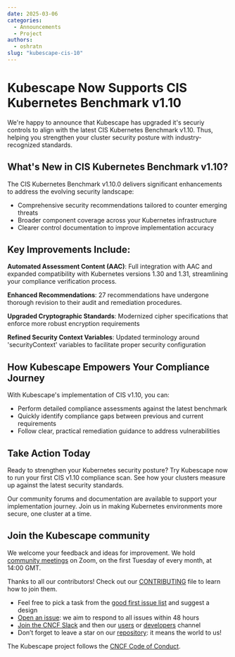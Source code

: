 ```yaml
---
date: 2025-03-06
categories:
  - Announcements
  - Project
authors:
  - oshratn
slug: "kubescape-cis-10"
---
```


# Kubescape Now Supports CIS Kubernetes Benchmark v1.10

We're happy to announce that Kubescape has upgraded it's securiy controls to align with the latest CIS Kubernetes Benchmark v1.10. Thus, helping you strengthen your cluster security posture with industry-recognized standards.

## What's New in CIS Kubernetes Benchmark v1.10? 

The CIS Kubernetes Benchmark v1.10.0 delivers significant enhancements to address the evolving security landscape:

- Comprehensive security recommendations tailored to counter emerging threats
- Broader component coverage across your Kubernetes infrastructure
- Clearer control documentation to improve implementation accuracy

## Key Improvements Include:

**Automated Assessment Content (AAC)**: Full integration with AAC and expanded compatibility with Kubernetes versions 1.30 and 1.31, streamlining your compliance verification process.

**Enhanced Recommendations**: 27 recommendations have undergone thorough revision to their audit and remediation procedures.

**Upgraded Cryptographic Standards**: Modernized cipher specifications that enforce more robust encryption requirements

**Refined Security Context Variables**: Updated terminology around 'securityContext' variables to facilitate proper security configuration

## How Kubescape Empowers Your Compliance Journey
With Kubescape's implementation of CIS v1.10, you can:

- Perform detailed compliance assessments against the latest benchmark
- Quickly identify compliance gaps between previous and current requirements
- Follow clear, practical remediation guidance to address vulnerabilities

## Take Action Today
Ready to strengthen your Kubernetes security posture? Try Kubescape now to run your first CIS v1.10 compliance scan. See how your clusters measure up against the latest security standards.

Our community forums and documentation are available to support your implementation journey. Join us in making Kubernetes environments more secure, one cluster at a time.

## Join the Kubescape community

We welcome your feedback and ideas for improvement. We hold [community meetings](https://kubescape.io/project/community/#monthly-meeting) on Zoom, on the first Tuesday of every month, at 14:00 GMT.

Thanks to all our contributors! Check out our [CONTRIBUTING](https://github.com/kubescape/project-governance/blob/main/CONTRIBUTING.md) file to learn how to join them.

* Feel free to pick a task from the [good first issue list](https://github.com/orgs/kubescape/projects/4/views/3) and suggest a design
* [Open an issue](https://github.com/orgs/kubescape/projects/4): we aim to respond to all issues within 48 hours
* [Join the CNCF Slack](https://slack.cncf.io/) and then our [users](https://cloud-native.slack.com/archives/C04EY3ZF9GE) or [developers](https://cloud-native.slack.com/archives/C04GY6H082K) channel
* Don’t forget to leave a star on our [repository](https://github.com/kubescape/kubescape): it means the world to us!

The Kubescape project follows the [CNCF Code of Conduct](https://github.com/cncf/foundation/blob/master/code-of-conduct.md).
